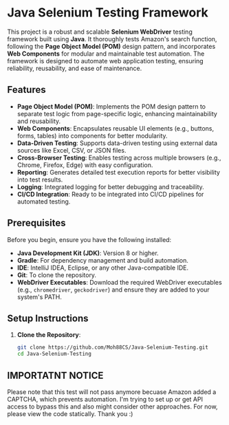 # Java Selenium Testing Framework

This project is a robust and scalable **Selenium WebDriver** testing framework built using **Java**. It thoroughly tests Amazon's search function, following the **Page Object Model (POM)** design pattern, and incorporates **Web Components** for modular and maintainable test automation. The framework is designed to automate web application testing, ensuring reliability, reusability, and ease of maintenance.

## Features

- **Page Object Model (POM)**: Implements the POM design pattern to separate test logic from page-specific logic, enhancing maintainability and reusability.
- **Web Components**: Encapsulates reusable UI elements (e.g., buttons, forms, tables) into components for better modularity.
- **Data-Driven Testing**: Supports data-driven testing using external data sources like Excel, CSV, or JSON files.
- **Cross-Browser Testing**: Enables testing across multiple browsers (e.g., Chrome, Firefox, Edge) with easy configuration.
- **Reporting**: Generates detailed test execution reports for better visibility into test results.
- **Logging**: Integrated logging for better debugging and traceability.
- **CI/CD Integration**: Ready to be integrated into CI/CD pipelines for automated testing.

## Prerequisites

Before you begin, ensure you have the following installed:

- **Java Development Kit (JDK)**: Version 8 or higher.
- **Gradle**: For dependency management and build automation.
- **IDE**: IntelliJ IDEA, Eclipse, or any other Java-compatible IDE.
- **Git**: To clone the repository.
- **WebDriver Executables**: Download the required WebDriver executables (e.g., `chromedriver`, `geckodriver`) and ensure they are added to your system's PATH.

## Setup Instructions

1. **Clone the Repository**:
   ```bash
   git clone https://github.com/Moh88CS/Java-Selenium-Testing.git
   cd Java-Selenium-Testing

## IMPORTATNT NOTICE
Please note that this test will not pass anymore becuase Amazon added a CAPTCHA, which prevents automation. I'm trying to set up or get API access to bypass this and also might consider other approaches. For now, please view the code statically. Thank you :)
